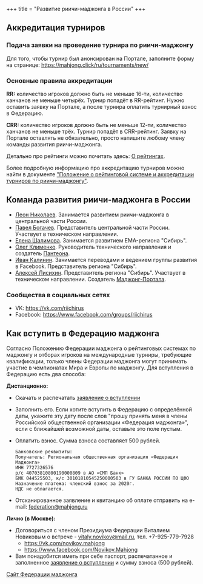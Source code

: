 +++
title = "Развитие риичи-маджонга в России"
+++

## Аккредитация турниров

### Подача заявки на проведение турнира по риичи-маджонгу

Для того, чтобы турнир был анонсирован на Портале, заполните форму на странице: https://mahjong.click/ru/tournaments/new/

### Основные правила аккредитации

**RR:** количество игроков должно быть не меньше 16-ти, количество ханчанов не меньше четырёх. Турнир попадёт в RR-рейтинг. Нужно оставить заявку на Портале, а после турнира оплатить турнирный взнос в Федерацию.

**CRR:** количество игроков должно быть не меньше 12-ти, количество ханчанов не меньше трёх. Турнир попадёт в CRR-рейтинг. Заявку на Портале оставлять не обязательно, просто напишите любому члену команды развития риичи-маджонга.

Детально про рейтинги можно почитать здесь: [О рейтингах](https://mahjong.click/ru/about/).

Более подробную информацию про аккредитацию турниров можно найти в документе ["Положение о рейтинговой системе и аккредитации турниров по риичи-маджонгу"](https://docs.google.com/document/d/1dANZEE4q2Q2_l1tQfS1rkC17D6XDiIak8d26I7XcN60/edit).

## Команда развития риичи-маджонга в России

* [Леон Николаев](https://vk.com/ramana). Занимается развитием риичи-маджонга в центральной части России.
* [Павел Богачев](https://vk.com/id172178492). Представитель центральной части России. Участвует в техническом направлении.
* [Елена Шалимова](https://vk.com/shalimovai). Занимается развитием EMA-региона "Сибирь".
* [Олег Клименко](https://vk.com/ctizen). Руководитель технического направления и создатель [Пантеона](https://github.com/MahjongPantheon/pantheon).
* [Иван Калинин](https://vk.com/id27490555). Занимается переводами и ведением группы развития в Facebook. Представитель региона "Сибирь".
* [Алексей Лисихин](https://vk.com/alexey.lisikhin). Представитель региона "Сибирь". Участвует в техническом направлении. Создатель [Маджонг-Портала](https://mahjong.click).

### Сообщества в социальных сетях

* VK: https://vk.com/riichirus
* Facebook: https://www.facebook.com/groups/riichirus

## Как вступить в Федерацию маджонга

Согласно Положению Федерации маджонга о рейтинговых системах по маджонгу и отборах игроков на международные турниры, требующие квалификации, только члены Федерации маджонга могут принимать участие в чемпионатах Мира и Европы по маджонгу. Для вступления в Федерацию есть два способа:

**Дистанционно:**

* Скачать и распечатать [заявление о вступлении](https://docs.google.com/document/d/1M7IYfFNBqBCAbT2YENkjEiyicviQTuMehrevuUb3cqs/edit?usp=sharing)
* Заполнить его. Если хотите вступить в Федерацию с определённой даты, укажите эту дату после слов "прошу принять меня в члены Российской общественной организации «Федерация маджонга»", если с ближайшей возможной даты, оставьте это поле пустым.
* Оплатить взнос. Сумма взноса составляет 500 рублей.

  ```
  Банковские реквизиты:
  Получатель: Региональная общественная организация «Федерация Маджонга»
  ИНН 7727326576
  р/с 40703810800190000809 в АО «СМП Банк»
  БИК 044525503, к/с 30101810545250000503 в ГУ БАНКА РОССИИ ПО ЦФО
  Назначение платежа: членский взнос за 2020г. 
  НДС не облагается.
  ```
  
* Отсканированное заявление и квитанцию об оплате отправить на e-mail: federation@mahjong.ru

**Лично (в Москве):**

* Договориться с членом Президиума Федерации Виталием Новиковым о встрече - vitaly.novikov@mail.ru, тел. +7-925-779-7928
  * https://vk.com/novikov.mahjong
  * https://www.facebook.com/Novikov.Mahjong
* Вам понадобится иметь при себе паспорт, распечатанное и заполненное [заявление о вступлении](https://docs.google.com/document/d/1M7IYfFNBqBCAbT2YENkjEiyicviQTuMehrevuUb3cqs/edit?usp=sharing) и сумму взноса (500 рублей).

[Сайт Федерации маджонга](http://mahjong.ru/)